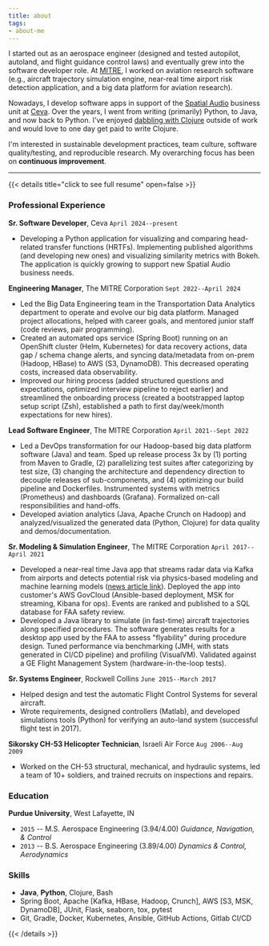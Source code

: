 ```yaml
---
title: about
tags:
- about-me
---
```


I started out as an aerospace engineer (designed and tested autopilot, autoland, and flight guidance control laws) and eventually grew into the software developer role. At [MITRE](https://www.mitre.org), I worked on aviation research software (e.g., aircraft trajectory simulation engine, near-real time airport risk detection application, and a big data platform for aviation research). 

Nowadays, I develop software apps in support of the [Spatial Audio](https://www.ceva-ip.com/product/ceva-realspace/) business unit at [Ceva](https://www.ceva-ip.com). Over the years, I went from writing (primarily) Python, to Java, and now back to Python. I've enjoyed [dabbling with Clojure](https://github.com/davidkun/clojure-exercises) outside of work and would love to one day get paid to write Clojure.

I'm interested in sustainable development practices, team culture, software quality/testing, and reproducible research. My overarching focus has been on **continuous improvement**.

---

{{< details title="click to see full resume" open=false >}}
### Professional Experience

**Sr. Software Developer**, Ceva `April 2024--present`

* Developing a Python application for visualizing and comparing head-related transfer functions (HRTFs). Implementing published algorithms (and developing new ones) and visualizing similarity metrics with Bokeh. The application is quickly growing to support new Spatial Audio business needs.

**Engineering Manager**, The MITRE Corporation `Sept 2022--April 2024`

* Led the Big Data Engineering team in the Transportation Data Analytics department to operate and evolve our big data platform. Managed project allocations, helped with career goals, and mentored junior staff (code reviews, pair programming).
* Created an automated ops service (Spring Boot) running on an OpenShift cluster (Helm, Kubernetes) for data recovery actions, data gap / schema change alerts, and syncing data/metadata from on-prem (Hadoop, HBase) to AWS (S3, DynamoDB). This decreased operating costs, increased data observability.
* Improved our hiring process (added structured questions and expectations, optimized interview pipeline to reject earlier) and streamlined the onboarding process (created a bootstrapped laptop setup script (Zsh), established a path to first day/week/month expectations for new hires).

**Lead Software Engineer**, The MITRE Corporation `April 2021--Sept 2022`

* Led a DevOps transformation for our Hadoop-based big data platform software (Java) and team. Sped up release process 3x by (1) porting from Maven to Gradle, (2) parallelizing test suites after categorizing by test size, (3) changing the architecture and dependency direction to decouple releases of sub-components, and (4) optimizing our build pipeline and Dockerfiles. Instrumented systems with metrics (Prometheus) and dashboards (Grafana). Formalized on-call responsibilities and hand-offs.
* Developed aviation analytics (Java, Apache Crunch on Hadoop) and analyzed/visualized the generated data (Python, Clojure) for data quality and demos/documentation.

**Sr. Modeling & Simulation Engineer**, The MITRE Corporation `April 2017--April 2021`

* Developed a near-real time Java app that streams radar data via Kafka from airports and detects potential risk via physics-based modeling and machine learning models ([news article link](https://www.mitre.org/news-insights/impact-story/aviation-safety-assessments-cover-new-ground)). Deployed the app into customer's AWS GovCloud (Ansible-based deployment, MSK for streaming, Kibana for ops). Events are ranked and published to a SQL database for FAA safety review.
* Developed a Java library to simulate (in fast-time) aircraft trajectories along specified procedures. The software generates results for a desktop app used by the FAA to assess "flyability" during procedure design. Tuned performance via benchmarking (JMH, with stats generated in CI/CD pipeline) and profiling (VisualVM). Validated against a GE Flight Management System (hardware-in-the-loop tests).

**Sr. Systems Engineer**, Rockwell Collins `June 2015--March 2017`

* Helped design and test the automatic Flight Control Systems for several aircraft.
* Wrote requirements, designed controllers (Matlab), and developed simulations tools (Python) for verifying an auto-land system (successful flight test in 2017).

**Sikorsky CH-53 Helicopter Technician**, Israeli Air Force `Aug 2006--Aug 2009`

* Worked on the CH-53 structural, mechanical, and hydraulic systems, led a team of 10+ soldiers, and trained recruits on inspections and repairs.


### Education

**Purdue University**, West Lafayette, IN

* `2015` -- M.S. Aerospace Engineering (3.94/4.00) _Guidance, Navigation, & Control_
* `2013` -- B.S. Aerospace Engineering (3.89/4.00) _Dynamics & Control, Aerodynamics_

### Skills

* **Java**, **Python**, Clojure, Bash
* Spring Boot, Apache [Kafka, HBase, Hadoop, Crunch], AWS [S3, MSK, DynamoDB], JUnit, Flask, seaborn, tox, pytest
* Git, Gradle, Docker, Kubernetes, Ansible, GitHub Actions, Gitlab CI/CD

{{< /details >}}